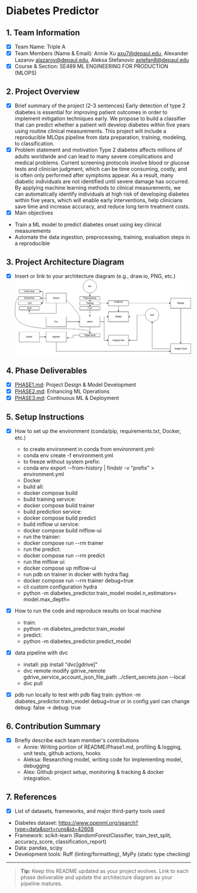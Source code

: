 # Diabetes Predictor

## 1. Team Information
- [x] Team Name: Triple A
- [x] Team Members (Name & Email): Annie Xu axu7@depaul.edu, Alexander Lazarov alazarov@depaul.edu, Aleksa Stefanovic astefan8@depaul.edu
- [x] Course & Section: SE489 ML ENGINEERING FOR PRODUCTION (MLOPS)

## 2. Project Overview
- [x] Brief summary of the project (2-3 sentences)
Early detection of type 2 diabetes is essential for improving patient outcomes in order to implement mitigation techniques early. We propose to build a classifier that can predict whether a patient will develop diabetes within five years using routine clinical measurements. This project will include a reproducible MLOps pipeline from data preparation, training, modeling, to classification.
- [X] Problem statement and motivation
Type 2 diabetes affects millions of adults worldwide and can lead to many severe complications and medical problems. Current screening protocols involve blood or glucose tests and clinician judgment, which can be time consuming, costly, and is often only performed after symptoms appear. As a result, many diabetic individuals are not identified until severe damage has occurred. By applying machine learning methods to clinical measurements, we can automatically identify individuals at high risk of developing diabetes within five years, which will enable early interventions, help clinicians save time and increase accuracy, and reduce long term treatment costs.
- [x] Main objectives
- Train a ML model to predict diabetes onset using key clinical measurements
- Automate the data ingestion, preprocessing, training, evaluation steps in a reproducible

## 3. Project Architecture Diagram
- [x] Insert or link to your architecture diagram (e.g., draw.io, PNG, etc.)
![alt text](images/arc.drawio.png)
## 4. Phase Deliverables
- [x] [PHASE1.md](./PHASE1.md): Project Design & Model Development
- [x] [PHASE2.md](./PHASE2.md): Enhancing ML Operations
- [x] [PHASE3.md](./PHASE3.md): Continuous ML & Deployment

## 5. Setup Instructions
- [x] How to set up the environment (conda/pip, requirements.txt, Docker, etc.)
    * to create environment in conda from environment.yml:
    *   conda env create -f environment.yml
    * to freeze without system prefix:
    *   conda env export --from-history | findstr -v "prefix" > environment.yml
    * Docker
    * build all:
    *   docker compose build
    * build training service:
    *   docker compose build trainer
    * build prediction service:
    *   docker compose build predict
    * build mlflow ui service:
    *   docker compose build mlflow-ui
    * run the trainier:
    *   docker compose run --rm trainer
    * run the predict:
    *    docker compose run --rm predict
    * run the mlflow ui:
    *   docker compose up mlflow-ui
    * run pdb on trainer in docker with hydra flag
    *   docker compose run --rm trainer debug=true
    * cli custom configuration hydra
    *   python -m diabetes_predictor.train_model model.n_estimators=<int> model.max_depth=<int>

- [x] How to run the code and reproduce results on local machine
    * train:
    *   python -m diabetes_predictor.train_model
    * predict:
    *   python -m diabetes_predictor.predict_model
- [x] data pipeline with dvc
    * install: pip install "dvc[gdrive]"
    * dvc remote modify gdrive_remote gdrive_service_account_json_file_path ../client_secrets.json --local
    * dvc pull
- [x] pdb run locally to test with pdb flag
    train:
        python -m diabetes_predictor.train_model debug=true
        or in config.yanl can change debug: false -> debug: true
## 6. Contribution Summary
- [x] Briefly describe each team member's contributions
    *    Annie: Writing portion of README/Phase1.md, profiling & logging, unit tests, github actions, hooks
    *    Aleksa: Researching model, writing code for implementing model, debugging
    *    Alex: Github project setup, monitoring & tracking & docker integration.

## 7. References
- [x] List of datasets, frameworks, and major third-party tools used
* Diabetes dataset: https://www.openml.org/search?type=data&sort=runs&id=42608
* Framework: scikit-learn (RandomForestClassifier, train_test_split, accuracy_score, classification_report)
* Data: pandas, scipy
* Development tools: Ruff (linting/formatting), MyPy (static type checking)

---

> **Tip:** Keep this README updated as your project evolves. Link to each phase deliverable and update the architecture diagram as your pipeline matures.
